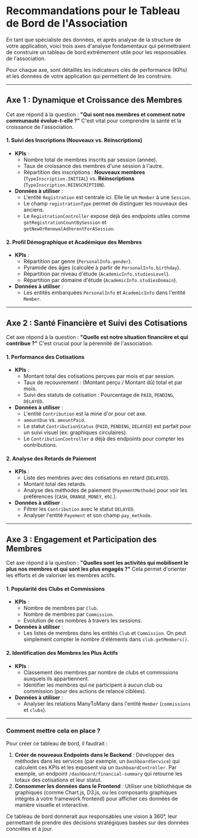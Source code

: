 # Recommandations pour le Tableau de Bord de l'Association

En tant que spécialiste des données, et après analyse de la structure de votre application, voici trois axes d'analyse fondamentaux qui permettraient de construire un tableau de bord extrêmement utile pour les responsables de l'association.

Pour chaque axe, sont détaillés les indicateurs clés de performance (KPIs) et les données de votre application qui permettent de les construire.

---

## Axe 1 : Dynamique et Croissance des Membres

Cet axe répond à la question : **"Qui sont nos membres et comment notre communauté évolue-t-elle ?"** C'est vital pour comprendre la santé et la croissance de l'association.

#### 1. Suivi des Inscriptions (Nouveaux vs. Réinscriptions)
*   **KPIs** :
    *   Nombre total de membres inscrits par session (année).
    *   Taux de croissance des membres d'une session à l'autre.
    *   Répartition des inscriptions : **Nouveaux membres** (`TypeInscription.INITIAL`) vs. **Réinscriptions** (`TypeInscription.REINSCRIPTION`).
*   **Données à utiliser** :
    *   L'entité `Registration` est centrale ici. Elle lie un `Member` à une `Session`.
    *   Le champ `registrationType` permet de distinguer les nouveaux des anciens.
    *   Le `RegistrationController` expose déjà des endpoints utiles comme `getRegistrationCountBySession` et `getNewOrRenewalAdherentForASession`.

#### 2. Profil Démographique et Académique des Membres
*   **KPIs** :
    *   Répartition par genre (`PersonalInfo.gender`).
    *   Pyramide des âges (calculée à partir de `PersonalInfo.birthday`).
    *   Répartition par niveau d'étude (`AcademicInfo.studiesLevel`).
    *   Répartition par domaine d'étude (`AcademicInfo.studiesDomain`).
*   **Données à utiliser** :
    *   Les entités embarquées `PersonalInfo` et `AcademicInfo` dans l'entité `Member`.

---

## Axe 2 : Santé Financière et Suivi des Cotisations

Cet axe répond à la question : **"Quelle est notre situation financière et qui contribue ?"** C'est crucial pour la pérennité de l'association.

#### 1. Performance des Cotisations
*   **KPIs** :
    *   Montant total des cotisations perçues par mois et par session.
    *   Taux de recouvrement : (Montant perçu / Montant dû) total et par mois.
    *   Suivi des statuts de cotisation : Pourcentage de `PAID`, `PENDING`, `DELAYED`.
*   **Données à utiliser** :
    *   L'entité `Contribution` est la mine d'or pour cet axe.
    *   `amountDue` vs. `amountPaid`.
    *   Le statut `ContributionStatus` (`PAID`, `PENDING`, `DELAYED`) est parfait pour un suivi visuel (ex: graphiques circulaires).
    *   Le `ContributionController` a déjà des endpoints pour compter les contributions.

#### 2. Analyse des Retards de Paiement
*   **KPIs** :
    *   Liste des membres avec des cotisations en retard (`DELAYED`).
    *   Montant total des retards.
    *   Analyse des méthodes de paiement (`PayementMethode`) pour voir les préférences (`CASH`, `ORANGE_MONEY`, etc.).
*   **Données à utiliser** :
    *   Filtrer les `Contribution` avec le statut `DELAYED`.
    *   Analyser l'entité `Payement` et son champ `pay_methode`.

---

## Axe 3 : Engagement et Participation des Membres

Cet axe répond à la question : **"Quelles sont les activités qui mobilisent le plus nos membres et qui sont les plus engagés ?"** Cela permet d'orienter les efforts et de valoriser les membres actifs.

#### 1. Popularité des Clubs et Commissions
*   **KPIs** :
    *   Nombre de membres par `Club`.
    *   Nombre de membres par `Commission`.
    *   Evolution de ces nombres à travers les sessions.
*   **Données à utiliser** :
    *   Les listes de membres dans les entités `Club` et `Commission`. On peut simplement compter le nombre d'éléments dans `club.getMembers()`.

#### 2. Identification des Membres les Plus Actifs
*   **KPIs** :
    *   Classement des membres par nombre de clubs et commissions auxquels ils appartiennent.
    *   Identifier les membres qui ne participent à aucun club ou commission (pour des actions de relance ciblées).
*   **Données à utiliser** :
    *   Analyser les relations ManyToMany dans l'entité `Member` (`commissions` et `clubs`).

---

### Comment mettre cela en place ?

Pour créer ce tableau de bord, il faudrait :

1.  **Créer de nouveaux Endpoints dans le Backend** : Développer des méthodes dans les services (par exemple, un `DashboardService`) qui calculent ces KPIs et les exposent via un `DashboardController`. Par exemple, un endpoint `/dashboard/financial-summary` qui retourne les totaux des cotisations et leur statut.
2.  **Consommer les données dans le Frontend** : Utiliser une bibliothèque de graphiques (comme Chart.js, D3.js, ou les composants graphiques intégrés à votre framework frontend) pour afficher ces données de manière visuelle et interactive.

Ce tableau de bord donnerait aux responsables une vision à 360°, leur permettant de prendre des décisions stratégiques basées sur des données concrètes et à jour.
